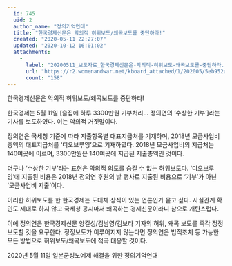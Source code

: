 ```yaml
---
  id: 745
  uid: 2
  author_name: "정의기억연대"
  title: "한국경제신문은 악의적 허위보도/왜곡보도를 중단하라!"
  created: "2020-05-11 22:27:07"
  updated: "2020-10-12 16:01:02"
  attachments: 
    - 
      label: "20200511_보도자료_한국경제신문은-악의적-허위보도-왜곡보도를-중단하라.hwp"
      url: "https://r2.womenandwar.net/kboard_attached/1/202005/5eb952ab52dac8216337.hwp"
      count: "158"
---
```

한국경제신문은 악의적 허위보도/왜곡보도를 중단하라!

한국경제는 5월 11일 \[술집에 하루 3300만원 기부처리... 정의연의 ‘수상한 기부’\]라는 기사를 보도하였다. 이는 악의적 거짓말이다.

정의연은 국세청 기준에 따라 지출항목별 대표지급처를 기재하며, 2018년 모금사업비 총액의 대표지급처를 ‘디오브루잉’으로 기재하였다. 2018년 모금사업비의 지급처는 140여곳에 이르며, 3300만원은 140여곳에 지급된 지출총액인 것이다.

더구나 ‘수상한 기부’라는 표현은 악의적 의도를 숨길 수 없는 허위보도다. ‘디오브루잉’에 지출된 비용은 2018년 정의연 후원의 날 행사로 지출된 비용으로 ‘기부’가 아닌 ‘모금사업비 지출’이다.

이러한 허위보도를 한 한국경제는 도대체 상식이 있는 언론인가 묻고 싶다. 사실관계 확인도 제대로 하지 않고 국세청 공시마저 왜곡하는 경제신문이라니 참으로 개탄스럽다.

이에 정의연은 한국경제신문 양길성/김남영/김보라 기자의 허위, 왜곡 보도를 즉각 정정보도할 것을 요구한다. 정정보도가 이루어지지 않는다면 정의연은 법적조치 등 가능한 모든 방법으로 허위보도/왜곡보도에 적극 대응할 것이다.



2020년 5월 11일
일본군성노예제 해결을 위한 정의기억연대